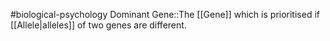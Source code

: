 #biological-psychology 
Dominant Gene::The [[Gene]] which is prioritised if [[Allele|alleles]] of two genes are different.
<!--SR:!2023-12-21,3,250-->